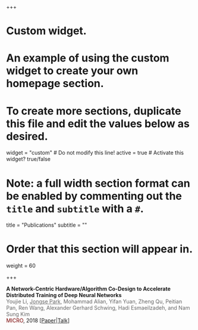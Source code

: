 +++
# Custom widget.
# An example of using the custom widget to create your own homepage section.
# To create more sections, duplicate this file and edit the values below as desired.
widget = "custom"  # Do not modify this line!
active = true  # Activate this widget? true/false

# Note: a full width section format can be enabled by commenting out the `title` and `subtitle` with a `#`.
title = "Publications"
subtitle = ""

# Order that this section will appear in.
weight = 60

+++

**A Network-Centric Hardware/Algorithm Co-Design to Accelerate Distributed Training of Deep Neural Networks**   
<span style="color:#666666">Youjie Li, <u>Jongse Park</u>, Mohammad Alian, Yifan Yuan, Zheng Qu, Peitian Pan, Ren Wang, Alexander Gerhard Schwing, Hadi Esmaeilzadeh, and Nam Sung Kim</span>   
<span style="color:#770001;">MICRO</span>, 2018  [<a href="files/paper/2018-micro-inceptionn.pdf">Paper</a>|<a href="files/slide/2018-micro-inceptionn.pdf">Talk</a>]

